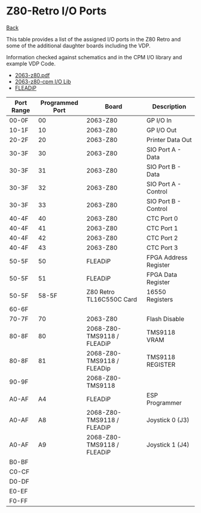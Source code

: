 # Z80-Retro I/O Ports

[Back](./README.md)

This table provides a list of the assigned I/O ports in the Z80 Retro and some
of the additional daughter boards including the VDP.

Information checked against schematics and in the CPM I/O library and example
VDP Code.

- [2063-z80.pdf](https://github.com/Z80-Retro/2063-Z80/blob/main/2063-Z80.pdf)
- [2063-z80-cpm I/O Lib](https://github.com/Z80-Retro/2063-Z80-cpm/blob/main/lib/io.asm)
- [FLEADiP](https://github.com/dennowiggle/FLEADiP#z80-io-port-addresses)

|Port Range | Programmed Port | Board                      |Description
|---------- |---------------- |-------------------------   |------------
|00-0F      | 00              | 2063-Z80                   | GP I/O In
|10-1F      | 10              | 2063-Z80                   | GP I/O Out
|20-2F      | 20              | 2063-Z80                   | Printer Data Out
|30-3F      | 30              | 2063-Z80                   | SIO Port A - Data
|30-3F      | 31              | 2063-Z80                   | SIO Port B - Data
|30-3F      | 32              | 2063-Z80                   | SIO Port A - Control
|30-3F      | 33              | 2063-Z80                   | SIO Port B - Control
|40-4F      | 40              | 2063-Z80                   | CTC Port 0
|40-4F      | 41              | 2063-Z80                   | CTC Port 1
|40-4F      | 42              | 2063-Z80                   | CTC Port 2
|40-4F      | 43              | 2063-Z80                   | CTC Port 3
|50-5F      | 50              | FLEADiP                    | FPGA Address Register
|50-5F      | 51              | FLEADiP                    | FPGA Data Register
|50-5F      | 58-5F           | Z80 Retro TL16C550C Card   | 16550 Registers
|60-6F      |                 |                            | 
|70-7F      | 70              | 2063-Z80                   | Flash Disable
|80-8F      | 80              | 2068-Z80-TMS9118 / FLEADiP | TMS9118 VRAM
|80-8F      | 81              | 2068-Z80-TMS9118 / FLEADip | TMS9118 REGISTER
|90-9F      |                 | 2068-Z80-TMS9118           | 
|A0-AF      | A4              | FLEADiP                    | ESP Programmer
|A0-AF      | A8              | 2068-Z80-TMS9118 / FLEADiP | Joystick 0 (J3)
|A0-AF      | A9              | 2068-Z80-TMS9118 / FLEADiP | Joystick 1 (J4)
|B0-BF      |                 |                            | 
|C0-CF      |                 |                            |
|D0-DF      |                 |                            |
|E0-EF      |                 |                            |
|F0-FF      |                 |                            |
